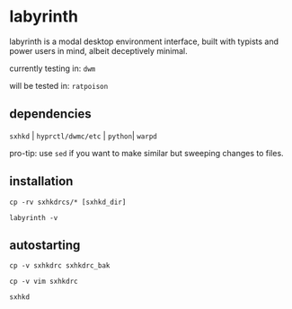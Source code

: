 # labyrinth
labyrinth is a modal desktop environment interface, built with typists and power users in mind, albeit deceptively minimal. 

currently testing in: `dwm`

will be tested in: `ratpoison`

## dependencies

`sxhkd` |
`hyprctl/dwmc/etc` |
`python`| 
`warpd` 

pro-tip: use `sed` if you want to make similar but sweeping changes to files.

## installation

`cp -rv sxhkdrcs/* [sxhkd_dir]` 

`labyrinth -v`

## autostarting

`cp -v sxhkdrc sxhkdrc_bak`

`cp -v vim sxhkdrc`

`sxhkd`